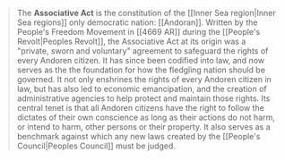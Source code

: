 > The **Associative Act** is the constitution of the [[Inner Sea region|Inner Sea regions]] only democratic nation: [[Andoran]]. Written by the People's Freedom Movement in [[4669 AR]] during the [[People's Revolt|Peoples Revolt]], the Associative Act at its origin was a "private, sworn and voluntary" agreement to safeguard the rights of every Andoren citizen. It has since been codified into law, and now serves as the the foundation for how the fledgling nation should be governed. It not only enshrines the rights of every Andoren citizen in law, but has also led to economic emancipation, and the creation of administrative agencies to help protect and maintain those rights. Its central tenet is that all Andoren citizens have the right to follow the dictates of their own conscience as long as their actions do not harm, or intend to harm, other persons or their property. It also serves as a benchmark against which any new laws created by the [[People's Council|Peoples Council]] must be judged.







